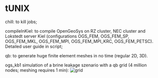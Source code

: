 # tUNIX


chill: to kill jobs;

compileInKiel: to compile OpenGeoSys on RZ cluster, NEC cluster and Lokstedt server Kiel (configurations OGS_FEM, OGS_FEM_SP, OGS_FEM_MKL, OGS_FEM_MPI, OGS_FEM_MPI_KRC, OGS_FEM_PETSC). Detailed user guide in script;

qb: to generate huge finite element meshes in no time (regular 2D, 3D). <br>


ogs_kb1 simulation of a brine leakage szenario with a qb grid (4 million nodes; meshing requires 1 min):
![grid](https://cloud.githubusercontent.com/assets/12182426/9609894/8de1753a-50d6-11e5-8cc8-cf1bca533915.jpg)
